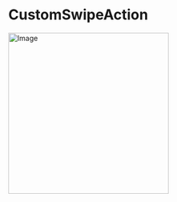 # CustomSwipeAction

<img width="320" alt="Image" src="https://github.com/user-attachments/assets/21efb9b0-9e79-4319-8168-0417ece0d46a" />

